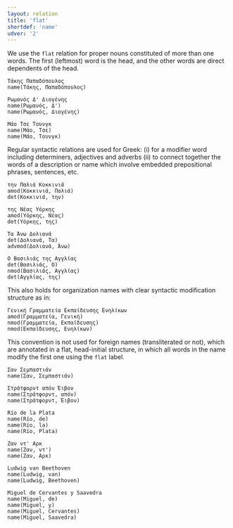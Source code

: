 ```yaml
---
layout: relation
title: 'flat'
shortdef: 'name'
udver: '2'
---
```


We use the `flat` relation for proper nouns constituted of more than one words.
The first (leftmost) word is the head, and the other words are direct dependents of the head.

~~~ sdparse
Τάκης Παπαδόπουλος
name(Τάκης, Παπαδόπουλος)
~~~

~~~ sdparse
Ρωμανός Δ' Διογένης
name(Ρωμανός, Δ')
name(Ρωμανός, Διογένης)
~~~

~~~ sdparse
Μάο Τσε Τουνγκ
name(Μάο, Τσε)
name(Μάο, Τουνγκ)
~~~

Regular syntactic relations are used for Greek:
(i) for a modifier word including determiners, adjectives and adverbs
(ii) to connect together the words of a description or name which involve embedded prepositional phrases, sentences, etc.

~~~ sdparse
την Παλιά Κοκκινιά
amod(Κοκκινιά, Παλιά)
det(Κοκκινιά, την)
~~~

~~~ sdparse
της Νέας Υόρκης
amod(Υόρκης, Νέας)
det(Υόρκης, της)
~~~

~~~ sdparse
Τα Άνω Δολιανά
det(Δολιανά, Τα)
advmod(Δολιανά, Άνω)
~~~

~~~ sdparse
Ο Βασιλιάς της Αγγλίας
det(Βασιλιάς, Ο)
nmod(Βασιλιάς, Αγγλίας)
det(Αγγλίας, της)
~~~

This also holds for organization names with clear syntactic modification structure as in:

~~~ sdparse
Γενική Γραμματεία Εκπαίδευσης Ενηλίκων
amod(Γραμματεία, Γενική)
nmod(Γραμματεία, Εκπαίδευσης)
nmod(Εκπαίδευσης, Ενηλίκων)
~~~

This convention is not used for foreign names (transliterated or not), which are annotated in a flat, head-initial structure, in
which all words in the name modify the first one using the `flat` label.

~~~ sdparse
Σαν Σεμπαστιάν
name(Σαν, Σεμπαστιάν)
~~~

~~~ sdparse
Στράτφορντ απόν Έιβον
name(Στράτφορντ, απόν)
name(Στράτφορντ, Έιβον)
~~~

~~~ sdparse
Río de la Plata
name(Río, de)
name(Río, la)
name(Río, Plata)
~~~

~~~ sdparse
Ζαν ντ' Αρκ
name(Ζαν, ντ')
name(Ζαν, Αρκ)
~~~

~~~ sdparse
Ludwig van Beethoven
name(Ludwig, van)
name(Ludwig, Beethoven)
~~~

~~~ sdparse
Miguel de Cervantes y Saavedra
name(Miguel, de)
name(Miguel, y)
name(Miguel, Cervantes)
name(Miguel, Saavedra)
~~~


<!-- Interlanguage links updated St lis 3 20:58:54 CET 2021 -->
